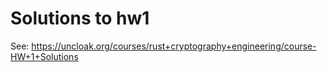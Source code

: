 # Solutions to hw1
See: https://uncloak.org/courses/rust+cryptography+engineering/course-HW+1+Solutions
